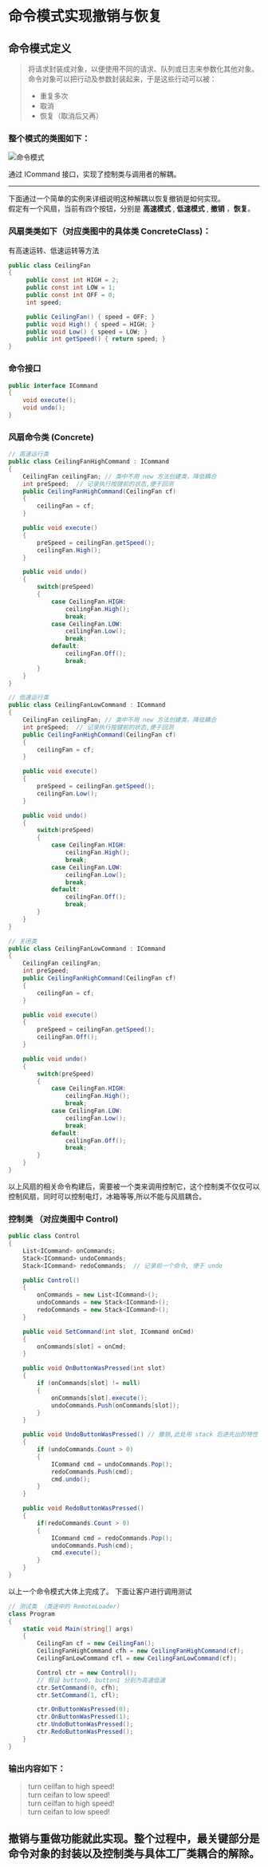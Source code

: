 # 命令模式实现撤销与恢复
## 命令模式定义
> 将请求封装成对象，以便使用不同的请求、队列或日志来参数化其他对象。
> 命令对象可以把行动及参数封装起来，于是这些行动可以被：
> * 重复多次
> * 取消
> * 恢复（取消后又再） 

### 整个模式的类图如下：

![命令模式](https://files-cdn.cnblogs.com/files/yaolin1228/%E5%91%BD%E4%BB%A4%E6%A8%A1%E5%BC%8F.bmp)

通过 ICommand 接口，实现了控制类与调用者的解耦。<br>
***
下面通过一个简单的实例来详细说明这种解耦以恢复撤销是如何实现。<br>
假定有一个风扇，当前有四个按钮，分别是 **高速模式** , **低速模式** , **撤销**  ，**恢复**。
### 风扇类类如下（对应类图中的具体类 ConcreteClass)：<br>
有高速运转、低速运转等方法
```c#
public class CeilingFan
{
     public const int HIGH = 2;
     public const int LOW = 1;
     public const int OFF = 0;
     int speed;

     public CeilingFan() { speed = OFF; }
     public void High() { speed = HIGH; }
     public void Low() { speed = LOW; }
     public int getSpeed() { return speed; }
}
```

### 命令接口
```C#
public interface ICommand
{
    void execute();
    void undo();
}

```

### 风扇命令类 (Concrete)
```c#
// 高速运行类
public class CeilingFanHighCommand : ICommand
{
    CeilingFan ceilingFan; // 类中不用 new 方法创建类，降低耦合
    int preSpeed;  // 记录执行按键前的状态,便于回测
    public CeilingFanHighCommand(CeilingFan cf)
    {
        ceilingFan = cf;
    }

    public void execute()
    {
        preSpeed = ceilingFan.getSpeed();
        ceilingFan.High(); 
    }

    public void undo()
    {
        switch(preSpeed)
        {
            case CeilingFan.HIGH:
                ceilingFan.High();
                break;
            case CeilingFan.LOW:
                ceilingFan.Low();
                break;
            default:
                ceilingFan.Off();
                break;
        }
    }
}

// 低速运行类
public class CeilingFanLowCommand : ICommand
{
    CeilingFan ceilingFan; // 类中不用 new 方法创建类，降低耦合
    int preSpeed;  // 记录执行按键前的状态,便于回测
    public CeilingFanHighCommand(CeilingFan cf)
    {
        ceilingFan = cf;
    }

    public void execute()
    {
        preSpeed = ceilingFan.getSpeed();
        ceilingFan.Low(); 
    }

    public void undo()
    {
        switch(preSpeed)
        {
            case CeilingFan.HIGH:
                ceilingFan.High();
                break;
            case CeilingFan.LOW:
                ceilingFan.Low();
                break;
            default:
                ceilingFan.Off();
                break;
        }
    }
}

// 关闭类
public class CeilingFanLowCommand : ICommand
{
    CeilingFan ceilingFan; 
    int preSpeed;
    public CeilingFanHighCommand(CeilingFan cf)
    {
        ceilingFan = cf;
    }

    public void execute()
    {
        preSpeed = ceilingFan.getSpeed();
        ceilingFan.Off(); 
    }

    public void undo()
    {
        switch(preSpeed)
        {
            case CeilingFan.HIGH:
                ceilingFan.High();
                break;
            case CeilingFan.LOW:
                ceilingFan.Low();
                break;
            default:
                ceilingFan.Off();
                break;
        }
    }
}
```
以上风扇的相关命令构建后，需要被一个类来调用控制它，这个控制类不仅仅可以控制风扇，同时可以控制电灯，冰箱等等,所以不能与风扇耦合。
### 控制类 （对应类图中 Control)
```C#
public class Control
{
    List<ICommand> onCommands;
    Stack<ICommand> undoCommands;
    Stack<ICommand> redoCommands;  // 记录前一个命令, 便于 undo

    public Control()
    {
        onCommands = new List<ICommand>();
        undoCommands = new Stack<ICommand>();
        redoCommands = new Stack<ICommand>();
    }

    public void SetCommand(int slot, ICommand onCmd)
    {
        onCommands[slot] = onCmd;
    }

    public void OnButtonWasPressed(int slot)
    {
        if (onCommands[slot] != null)
        {
            onCommands[slot].execute();
            undoCommands.Push(onCommands[slot]);
        }
    }

    public void UndoButtonWasPressed() // 撤销,此处用 stack 后进先出的特性
    {
        if (undoCommands.Count > 0)
        {
            ICommand cmd = undoCommands.Pop();
            redoCommands.Push(cmd);
            cmd.undo();
        }
    }

    public void RedoButtonWasPressed()
    {
        if(redoCommands.Count > 0)
        {
            ICommand cmd = redoCommands.Pop();
            undoCommands.Push(cmd);
            cmd.execute();
        }
    }
}
```
以上一个命令模式大体上完成了。
下面让客户进行调用测试
```C#
// 测试类 （类途中的 RemoteLoader)
class Program
{
    static void Main(string[] args)
    {
        CeilingFan cf = new CeilingFan();
        CeilingFanHighCommand cfh = new CeilingFanHighCommand(cf);
        CeilingFanLowCommand cfl = new CeilingFanLowCommand(cf);

        Control ctr = new Control();
        // 假设 button0, button1 分别为高速低速
        ctr.SetCommand(0, cfh);
        ctr.SetCommand(1, cfl);

        ctr.OnButtonWasPressed(0);
        ctr.OnButtonWasPressed(1);
        ctr.UndoButtonWasPressed();
        ctr.RedoButtonWasPressed();
    }
}
```
### 输出内容如下：<br>
>turn ceilfan to high speed!<br>
>turn ceifan to low speed! <br>
>turn ceilfan to high speed!<br>
>turn ceifan to low speed!<br>


## 撤销与重做功能就此实现。整个过程中，最关键部分是命令对象的封装以及控制类与具体工厂类耦合的解除。
